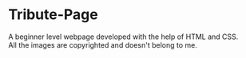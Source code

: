 # Tribute-Page
A beginner level webpage developed with the help of HTML and CSS. <br>
All the images are copyrighted and doesn't belong to me.
